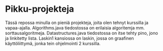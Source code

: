# Pikku-projekteja

Tässä repossa minulla on pieniä projekteja, joita olen tehnyt kurssilla ja vapaa-ajalla. Algorithms.java tiedostossa on erilaisia algoritemja mm. sorttausalgoritmeja. Datastructures.java tiedostossa on itse tehty pino, jono ja linkitetty lista. Laskin1 kansiossa on laskin, jossa on graafinen käyttöliittymä, jonka tein ohjelmointi 2 kurssilla.
